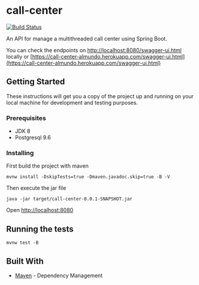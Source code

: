 # call-center

[![Build Status](https://travis-ci.org/jkevingutierrez/call-center.svg?branch=master)](https://travis-ci.org/jkevingutierrez/call-center)

An API for manage a multithreaded call center using Spring Boot.

You can check the endpoints on [http://localhost:8080/swagger-ui.html](http://localhost:8080/swagger-ui.html) locally or [https://call-center-almundo.herokuapp.com/swagger-ui.html](https://call-center-almundo.herokuapp.com/swagger-ui.html)

## Getting Started

These instructions will get you a copy of the project up and running on your local machine for development and testing purposes.

### Prerequisites

* JDK 8
* Postgresql 9.6

### Installing

First build the project with maven

```
mvnw install -DskipTests=true -Dmaven.javadoc.skip=true -B -V
```

Then execute the jar file

```
java -jar target/call-center-0.0.1-SNAPSHOT.jar
```

Open [http://localhost:8080](http://localhost:8080)

## Running the tests

```
mvnw test -B
```

## Built With

* [Maven](https://maven.apache.org/) - Dependency Management
